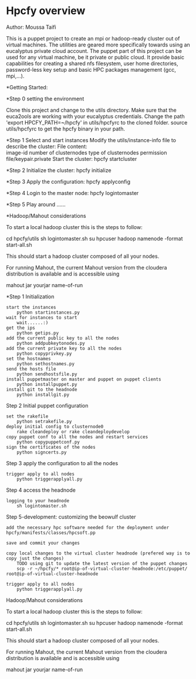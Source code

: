 # Hpcfy overview
Author: Moussa Taifi

This is a puppet project to create an mpi or hadoop-ready cluster out of virtual machines. The utilities are geared more specifically towards using an eucalyptus private cloud account. The puppet part of this project can be used for any virtual machine, be it private or public cloud. It provide basic capabilities for creating a shared nfs filesystem, user home directories, password-less key setup and basic HPC packages management (gcc, mpi,...).


*Getting Started:

*Step 0 setting the environment

Clone this project and change to the utils directory. 
Make sure that the euca2ools are working with your eucalyptus credentials.
Change the path 'export HPCFY_PATH=~/hpcfy' in utils/hpcfyrc to the cloned folder.
source utils/hpcfyrc to get the hpcfy binary in your path.

*Step 1 
	Select and start instances
	Modify the utils/instance-info file to describe the cluster:
		File content:		
			image-id
			number of clusternodes
			type of clusternodes
			permission file/keypair.private
	Start the cluster:
		hpcfy startcluster

*Step 2 
	Initialize the cluster:
		hpcfy initialize

*Step 3 
	Apply the configuration:
		hpcfy applyconfig

*Step 4
	Login to the master node:
		hpcfy logintomaster

*Step 5 
	Play around
		......




*Hadoop/Mahout considerations

To start a local hadoop cluster this is the steps to follow:

cd hpcfy/utils
sh logintomaster.sh
su hpcuser
hadoop namenode -format
start-all.sh

This should start a hadoop cluster composed of all your nodes. 

For running Mahout, the current Mahout version from the cloudera distribution is available and is accessible using 

mahout jar yourjar name-of-run



	
	



*Step 1 Initialization

	start the instances
		python startinstances.py
	wait for instances to start
		wait......:)
	get the ips
		python getips.py
	add the current public key to all the nodes
		python addpubkeytonodes.py
	add the current private key to all the nodes
		python copyprivkey.py
	set the hostnames
		python sethostnames.py
	send the hosts file
		python sendhostsfile.py
	install puppetmaster on master and puppet on puppet clients
		python installpuppet.py
	install git to the headnode
		python installgit.py

Step 2 Initial puppet configuration

	set the rakefile
		python setrakefile.py
	deploy initial config to clusternode0
		rake cleandeploy or rake cleandeploydevelop
	copy puppet conf to all the nodes and restart services
		python copypuppetconf.py
	sign the certificates of the nodes
		python signcerts.py
	
Step 3 apply the configuration to all the nodes

	trigger apply to all nodes 
		python triggerapplyall.py		

Step 4 access the headnode
	
	logging to your headnode
		sh logintomaster.sh

Step 5-development: customizing the beowulf cluster

	add the necessary hpc software needed for the deployment under hpcfy/manifests/classes/hpcsoft.pp

	save and commit your changes

	copy local changes to the virtual cluster headnode (prefered way is to copy just the changes)
		TODO using git to update the latest version of the puppet changes 	
		scp -r ~/hpcfy/* root@ip-of-virtual-cluster-headnode:/etc/puppet/ root@ip-of-virtual-cluster-headnode

	trigger apply to all nodes 
		python triggerapplyall.py
	



Hadoop/Mahout considerations

To start a local hadoop cluster this is the steps to follow:

cd hpcfy/utils
sh logintomaster.sh
su hpcuser
hadoop namenode -format
start-all.sh

This should start a hadoop cluster composed of all your nodes. 

For running Mahout, the current Mahout version from the cloudera distribution is available and is accessible using 

mahout jar yourjar name-of-run




















